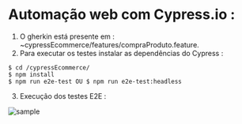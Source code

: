 # Automação web com Cypress.io : 
1. O gherkin está presente em : ~cypressEcommerce/features/compraProduto.feature.
2. Para executar os testes instalar as dependências do Cypress  :
```
$ cd /cypressEcommerce/
$ npm install
$ npm run e2e-test OU $ npm run e2e-test:headless
```
3. Execução dos testes E2E : 

![sample](cypressExecution.gif)